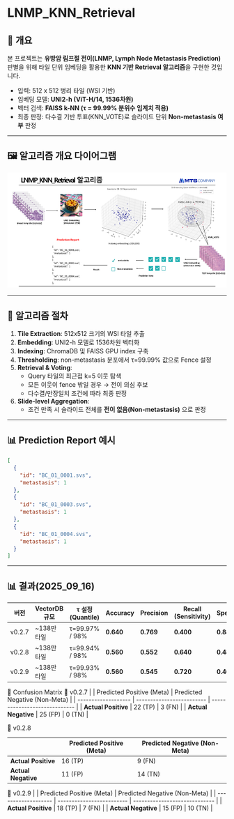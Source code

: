# LNMP_KNN_Retrieval

## 📌 개요
본 프로젝트는 **유방암 림프절 전이(LNMP, Lymph Node Metastasis Prediction)** 판별을 위해
타일 단위 임베딩을 활용한 **KNN 기반 Retrieval 알고리즘**을 구현한 것입니다.

- 입력: 512 x 512 병리 타일 (WSI 기반)
- 임베딩 모델: **UNI2-h (ViT-H/14, 1536차원)**
- 벡터 검색: **FAISS k-NN (τ = 99.99% 분위수 임계치 적용)**
- 최종 판정: 다수결 기반 투표(KNN_VOTE)로 슬라이드 단위 **Non-metastasis 여부** 판정

---

## 🖼 알고리즘 개요 다이어그램
![LNMP KNN Retrieval](./image/lnmp_knn_retrieval.png)

---

## 🧩 알고리즘 절차
1. **Tile Extraction**: 512x512 크기의 WSI 타일 추출  
2. **Embedding**: UNI2-h 모델로 1536차원 벡터화  
3. **Indexing**: ChromaDB 및 FAISS GPU index 구축  
4. **Thresholding**: non-metastasis 분포에서 τ=99.99% 값으로 Fence 설정  
5. **Retrieval & Voting**:  
   - Query 타일의 최근접 k=5 이웃 탐색  
   - 모든 이웃이 fence 밖일 경우 → 전이 의심 후보  
   - 다수결/만장일치 조건에 따라 최종 판정  
6. **Slide-level Aggregation**:  
   - 조건 만족 시 슬라이드 전체를 **전이 없음(Non-metastasis)** 으로 판정  

---

## 📊 Prediction Report 예시
```json
[
  {
    "id": "BC_01_0001.svs",
    "metastasis": 1
  },
  {
    "id": "BC_01_0003.svs",
    "metastasis": 1
  },
  {
    "id": "BC_01_0004.svs",
    "metastasis": 1
  }
]

```

---

## 📊 결과(2025_09_16) 

| 버전     | VectorDB 규모 | τ 설정(Quantile) | Accuracy  | Precision | Recall (Sensitivity) | Specificity | F1-score  |
| ------ | ----------- | -------------- | --------- | --------- | -------------------- | ----------- | --------- |
| v0.2.7 | ~138만 타일   | τ=99.97% / 98% | **0.640** | **0.769** | **0.400**            | **0.880**   | **0.526** |
| v0.2.8 | ~138만 타일   | τ=99.94% / 98% | **0.560** | **0.552** | **0.640**            | **0.480**   | **0.593** |
| v0.2.9 | ~138만 타일   | τ=99.93% / 98% | **0.560** | **0.545** | **0.720**            | **0.400**   | **0.621** |


🔹 Confusion Matrix
📌 v0.2.7
|                     | Predicted Positive (Meta) | Predicted Negative (Non-Meta) |
| ------------------- | ------------------------- | ----------------------------- |
| **Actual Positive** | 22 (TP)                   | 3 (FN)                        |
| **Actual Negative** | 25 (FP)                   | 0 (TN)                        |

📌 v0.2.8

|                     | Predicted Positive (Meta) | Predicted Negative (Non-Meta) |
| ------------------- | ------------------------- | ----------------------------- |
| **Actual Positive** | 16 (TP)                   | 9 (FN)                        |
| **Actual Negative** | 11 (FP)                   | 14 (TN)                       |

📌 v0.2.9
|                     | Predicted Positive (Meta) | Predicted Negative (Non-Meta) |
| ------------------- | ------------------------- | ----------------------------- |
| **Actual Positive** | 18 (TP)                   | 7 (FN)                        |
| **Actual Negative** | 15 (FP)                   | 10 (TN)                       |
